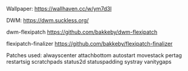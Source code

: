 Wallpaper:
https://wallhaven.cc/w/ym7d3l

DWM:
https://dwm.suckless.org/

dwm-flexipatch
https://github.com/bakkeby/dwm-flexipatch

flexipatch-finalizer
https://github.com/bakkeby/flexipatch-finalizer

Patches  used:
alwayscenter
attachbottom
autostart
movestack
pertag
restartsig
scratchpads
status2d
statuspadding
systray
vanitygaps
